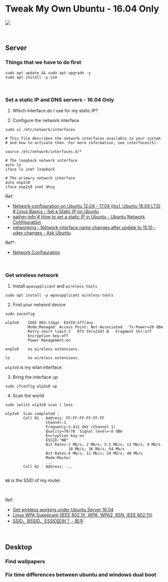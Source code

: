 # Tweak My Own Ubuntu - 16.04 Only

![](./20180512_Ubuntu1804_Hue-add-210_00000_1.png?raw=true)

<br/>

## Server

### Things that we have to do first

```shell
sudo apt update && sudo apt upgrade -y
sudo apt install -y vim
```

<br/>

### Set a static IP and DNS servers - 16.04 Only

1. Which interface do I use for my static IP?



2. Configure the network interface

```shell
sudo vi /etc/network/interfaces
```

```shell
# This file describes the network interfaces available in your system
# and how to activate then. For more information, see interfaces(5).

source /etc/network/interfaces.d/*

# The loopback network interface
auto lo
iface lo inet loopback

# The primary network interface
auto enp2s0
iface enp2s0 inet dhcp
```

Ref:
- [Network configuration on Ubuntu 12.04 - 17.04 \(incl. Ubuntu 16.04 LTS\) # Linux Basics - Set a Static IP on Ubuntu](https://www.howtoforge.com/linux-basics-set-a-static-ip-on-ubuntu#ubuntu-incl-ubuntu-lts)
- [gather-info # How to set a static IP in Ubuntu - Ubuntu Network Configuration](http://www.sudo-juice.com/how-to-set-a-static-ip-in-ubuntu-network-confirguration/#gather-info)
- [networking - Network interface name changes after update to 15.10 - udev changes - Ask Ubuntu](https://askubuntu.com/questions/689070/network-interface-name-changes-after-update-to-15-10-udev-changes)

Ref*:
- [Network Configuration](https://help.ubuntu.com/lts/serverguide/network-configuration.html)

<br/>

### Get wireless network

1. Install ```wpasupplicant``` and ```wireless-tools```

```shell
sudo apt install -y wpasupplicant wireless-tools
```

2. Find your netword device

```shell
sudo iwconfig
```

```shell
wlp3s0    IEEE 802.11bgn  ESSID:off/any
          Mode:Managed  Access Point: Not-Associated   Tx-Power=20 dBm
          Retry short limit:7   RTS thr=2347 B   Fragment thr:off
          Encryption key:off
          Power Management:on

enp2s0    no wireless extensions.

lo        no wireless extensions.

```

```wlp3s0``` is my wlan interface.

3. Bring the interface up

```shell
sudo ifconfig wlp3s0 up
```

4. Scan the world

```shell
sudo iwlist wlp3s0 scan | less
```

```shell
wlp3s0  Scan completed :
        Cell 01 - Address: FF:FF:FF:FF:FF:FF
                  Channel:1
                  Frequency:2.412 GHz (Channel 1)
                  Quality=70/70  Signal level=-8 dBm
                  Encryption key:on
                  ESSID:"NB"
                  Bit Rates:1 Mb/s; 2 Mb/s; 5.5 Mb/s; 11 Mb/s; 9 Mb/s
                            18 Mb/s; 36 Mb/s; 54 Mb/s
                  Bit Rates:6 Mb/s; 12 Mb/s; 24 Mb/s; 48 Mb/s
                  Mode:Master
                  ...
        Cell 02 - Address: ...
        
```

```NB``` is the SSID of my router.

<br/>

Ref:

- [Get wireless working under Ubuntu Server 16.04](https://ubuntuforums.org/showthread.php?t=2325768)
- [Linux WPA Supplicant \(IEEE 802.1X, WPA, WPA2, RSN, IEEE 802.11i\)](https://w1.fi/wpa_supplicant/)
- [SSID、BSSID、ESSID区别？ - 知乎](https://www.zhihu.com/question/24362037)

<br/>

## Desktop

### Find wallpapers

### Fix time differences between ubuntu and windows dual boot
